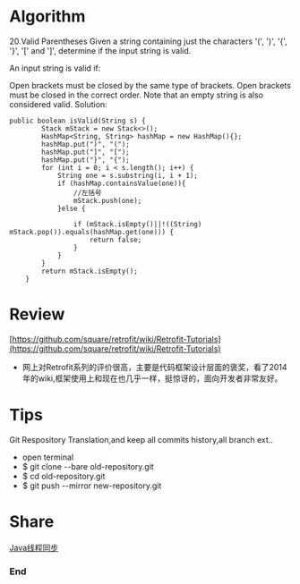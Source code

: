 # Algorithm
20.Valid Parentheses
Given a string containing just the characters '(', ')', '{', '}', '[' and ']', 
determine if the input string is valid.

An input string is valid if:

Open brackets must be closed by the same type of brackets.
Open brackets must be closed in the correct order.
Note that an empty string is also considered valid.
Solution:
```
public boolean isValid(String s) {
        Stack mStack = new Stack<>();
        HashMap<String, String> hashMap = new HashMap(){};
        hashMap.put(")", "(");
        hashMap.put("]", "[");
        hashMap.put("}", "{");
        for (int i = 0; i < s.length(); i++) {
            String one = s.substring(i, i + 1);
            if (hashMap.containsValue(one)){
                //左括号
                mStack.push(one);
            }else {
             
                if (mStack.isEmpty()||!((String) mStack.pop()).equals(hashMap.get(one))) {
                    return false;
                }
            }
        }
        return mStack.isEmpty();
    }
```
# Review
[https://github.com/square/retrofit/wiki/Retrofit-Tutorials](https://github.com/square/retrofit/wiki/Retrofit-Tutorials)
- 网上对Retrofit系列的评价很高，主要是代码框架设计层面的褒奖，看了2014年的wiki,框架使用上和现在也几乎一样，挺惊讶的，面向开发者非常友好。
# Tips
Git Respository Translation,and keep all commits history,all branch ext..
- open terminal
- $ git clone --bare old-repository.git
- $ cd old-repository.git
- $ git push --mirror new-repository.git
# Share
[Java线程同步](https://juejin.im/post/5c45c96de51d45263c1d6613)
### End
